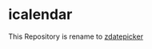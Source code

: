 icalendar
=========

This Repository is rename to <a href="https://github.com/page7/zdatepicker">zdatepicker</a>
